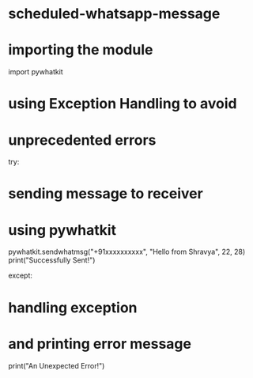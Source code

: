 # scheduled-whatsapp-message
# importing the module
import pywhatkit

# using Exception Handling to avoid
# unprecedented errors
try:

# sending message to receiver
# using pywhatkit
pywhatkit.sendwhatmsg("+91xxxxxxxxxx",
						"Hello from Shravya",
						22, 28)
print("Successfully Sent!")

except:

# handling exception
# and printing error message
print("An Unexpected Error!")
